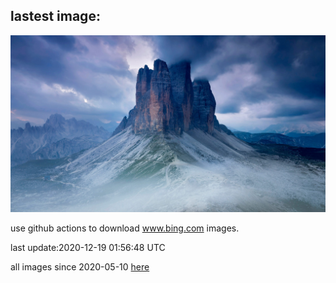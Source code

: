 ## lastest image:
![](images/TreCime.jpg)

use github actions to download www.bing.com images.

last update:2020-12-19 01:56:48 UTC

all images since 2020-05-10 [here](https://github.com/counter2015/bing-daily-images/tree/master/images) 

